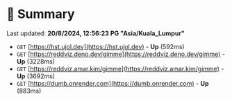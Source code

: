 # 📖 Summary
Last updated: **20/8/2024, 12:56:23 PG "Asia/Kuala_Lumpur"**

- `GET` [https://hst.ujol.dev](https://hst.ujol.dev) - **Up** (592ms)
- `GET` [https://reddviz.deno.dev/gimme](https://reddviz.deno.dev/gimme) - **Up** (3228ms)
- `GET` [https://reddviz.amar.kim/gimme](https://reddviz.amar.kim/gimme) - **Up** (3692ms)
- `GET` [https://dumb.onrender.com](https://dumb.onrender.com) - **Up** (883ms)
